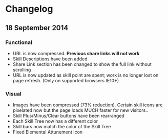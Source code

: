 # Changelog #

## 18 September 2014

### Functional ###
- URL is now compressed. **Previous share links will not work**
- Skill Descriptions have been added
- Share Link section has been changed to show the full link without scrolling
- URL is now updated as skill point are spent; work is no longer lost on page refresh. (Only on supported browsers IE10+)

### Visual ###
- Images have been compressed (73% reduction). Certain skill icons are pixelated now but the page loads MUCH faster for new visitors..
- Skill Plus/Minus/Clear buttons have been rearranged
- Each Skill Tree now has a different color
- Skill bars now match the color of the Skill Tree
- Fixed Elemental Attunement Icon
